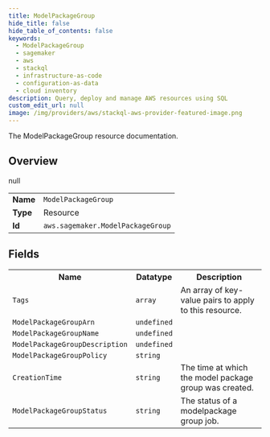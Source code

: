 ```yaml
---
title: ModelPackageGroup
hide_title: false
hide_table_of_contents: false
keywords:
  - ModelPackageGroup
  - sagemaker
  - aws
  - stackql
  - infrastructure-as-code
  - configuration-as-data
  - cloud inventory
description: Query, deploy and manage AWS resources using SQL
custom_edit_url: null
image: /img/providers/aws/stackql-aws-provider-featured-image.png
---
```

The ModelPackageGroup resource documentation.

## Overview
<table><tbody>
<tr><td><b>Name</b></td><td><code>ModelPackageGroup</code></td></tr>
<tr><td><b>Type</b></td><td>Resource</td></tr>
null
<tr><td><b>Id</b></td><td><code>aws.sagemaker.ModelPackageGroup</code></td></tr>
</tbody></table>

## Fields
<table><tbody>
<tr><th>Name</th><th>Datatype</th><th>Description</th></tr>
<tr><td><code>Tags</code></td><td><code>array</code></td><td>An array of key-value pairs to apply to this resource.</td></tr><tr><td><code>ModelPackageGroupArn</code></td><td><code>undefined</code></td><td></td></tr><tr><td><code>ModelPackageGroupName</code></td><td><code>undefined</code></td><td></td></tr><tr><td><code>ModelPackageGroupDescription</code></td><td><code>undefined</code></td><td></td></tr><tr><td><code>ModelPackageGroupPolicy</code></td><td><code>string</code></td><td></td></tr><tr><td><code>CreationTime</code></td><td><code>string</code></td><td>The time at which the model package group was created.</td></tr><tr><td><code>ModelPackageGroupStatus</code></td><td><code>string</code></td><td>The status of a modelpackage group job.</td></tr>
</tbody></table>